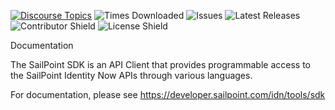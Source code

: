 [![Discourse Topics][discourse-shield]][discourse-url]
![Times Downloaded][downloads-shield] ![Issues][issues-shield]
![Latest Releases][release-shield] ![Contributor Shield][contributor-shield]
![License Shield][license-shield]

[discourse-shield]: https://img.shields.io/discourse/topics?label=Discuss%20This%20Tool&server=https%3A%2F%2Fdeveloper.sailpoint.com%2Fdiscuss
[discourse-url]: https://developer.sailpoint.com/discuss
[downloads-shield]: https://img.shields.io/npm/dw/sailpoint-api-client
[issues-shield]: https://img.shields.io/github/issues/sailpoint-oss/typescript-sdk?label=Issues
[release-shield]: https://img.shields.io/github/v/release/sailpoint-oss/typescript-sdk?label=Current%20Release
[contributor-shield]: https://img.shields.io/github/contributors/sailpoint-oss/typescript-sdk?label=Contributors
[license-shield]: https://img.shields.io/badge/MIT-License-green

Documentation

The SailPoint SDK is an API Client that provides programmable access to the SailPoint Identity Now APIs through various languages.

For documentation, please see https://developer.sailpoint.com/idn/tools/sdk
